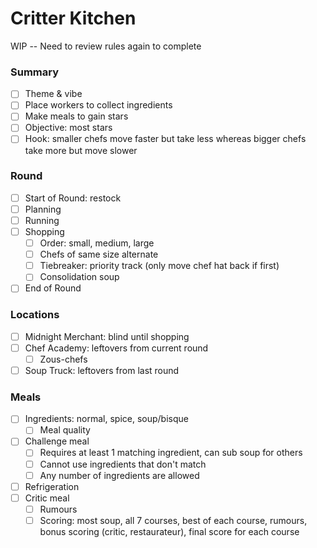 # Critter Kitchen

WIP -- Need to review rules again to complete

### Summary

- [ ] Theme & vibe
- [ ] Place workers to collect ingredients
- [ ] Make meals to gain stars
- [ ] Objective: most stars
- [ ] Hook: smaller chefs move faster but take less whereas bigger chefs take more but move slower

### Round

- [ ] Start of Round: restock
- [ ] Planning
- [ ] Running
- [ ] Shopping
  - [ ] Order: small, medium, large
  - [ ] Chefs of same size alternate
  - [ ] Tiebreaker: priority track (only move chef hat back if first)
  - [ ] Consolidation soup
- [ ] End of Round

### Locations

- [ ] Midnight Merchant: blind until shopping
- [ ] Chef Academy: leftovers from current round
  - [ ] Zous-chefs
- [ ] Soup Truck: leftovers from last round

### Meals

- [ ] Ingredients: normal, spice, soup/bisque
  - [ ] Meal quality
- [ ] Challenge meal
  - [ ] Requires at least 1 matching ingredient, can sub soup for others
  - [ ] Cannot use ingredients that don't match
  - [ ] Any number of ingredients are allowed
- [ ] Refrigeration
- [ ] Critic meal
  - [ ] Rumours
  - [ ] Scoring: most soup, all 7 courses, best of each course, rumours, bonus scoring (critic, restaurateur), final score for each course
